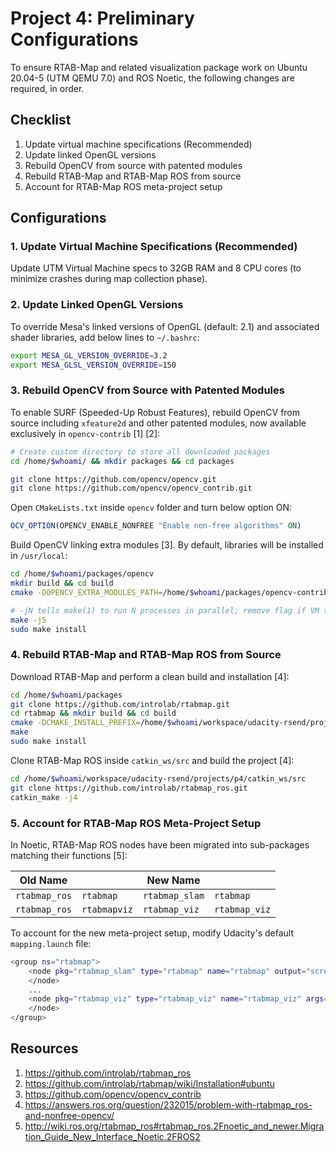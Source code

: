 # Project 4: Preliminary Configurations

To ensure RTAB-Map and related visualization package work on Ubuntu 20.04-5 (UTM QEMU 7.0) and ROS Noetic, the following changes are required, in order.

## Checklist

1. Update virtual machine specifications (Recommended)
2. Update linked OpenGL versions
3. Rebuild OpenCV from source with patented modules
4. Rebuild RTAB-Map and RTAB-Map ROS from source
5. Account for RTAB-Map ROS meta-project setup

## Configurations

### 1. Update Virtual Machine Specifications (Recommended)

Update UTM Virtual Machine specs to 32GB RAM and 8 CPU cores (to minimize crashes during map collection phase).

### 2. Update Linked OpenGL Versions

To override Mesa's linked versions of OpenGL (default: 2.1) and associated shader libraries, add below lines to `~/.bashrc`:

```bash
export MESA_GL_VERSION_OVERRIDE=3.2
export MESA_GLSL_VERSION_OVERRIDE=150
```

### 3. Rebuild OpenCV from Source with Patented Modules

To enable SURF (Speeded-Up Robust Features), rebuild OpenCV from source including `xfeature2d` and other patented modules, now available exclusively in `opencv-contrib` [1] [2]:

```bash
# Create custom directory to store all downloaded packages
cd /home/$whoami/ && mkdir packages && cd packages

git clone https://github.com/opencv/opencv.git
git clone https://github.com/opencv/opencv_contrib.git
```

Open `CMakeLists.txt` inside `opencv` folder and turn below option ON:

```cmake
OCV_OPTION(OPENCV_ENABLE_NONFREE "Enable non-free algorithms" ON)
```

Build OpenCV linking extra modules [3]. By default, libraries will be installed in `/usr/local`:

```bash
cd /home/$whoami/packages/opencv
mkdir build && cd build
cmake -DOPENCV_EXTRA_MODULES_PATH=/home/$whoami/packages/opencv-contrib/modules /home/$whoami/packages/opencv

# -jN tells make(1) to run N processes in parallel; remove flag if VM tends to crash, or use -j1
make -j5
sudo make install
```

### 4. Rebuild RTAB-Map and RTAB-Map ROS from Source

Download RTAB-Map and perform a clean build and installation [4]:

```bash
cd /home/$whoami/packages
git clone https://github.com/introlab/rtabmap.git
cd rtabmap && mkdir build && cd build
cmake -DCMAKE_INSTALL_PREFIX=/home/$whoami/workspace/udacity-rsend/projects/p4/catkin_ws/devel ..
make
sudo make install
```

Clone RTAB-Map ROS inside `catkin_ws/src` and build the project [4]:

```bash
cd /home/$whoami/workspace/udacity-rsend/projects/p4/catkin_ws/src
git clone https://github.com/introlab/rtabmap_ros.git
catkin_make -j4
```

### 5. Account for RTAB-Map ROS Meta-Project Setup

In Noetic, RTAB-Map ROS nodes have been migrated into sub-packages matching their functions [5]:

|**Old Name**| |**New Name**| |
|------------|----|------------|----|
|`rtabmap_ros`|`rtabmap`|`rtabmap_slam`|`rtabmap`|
|`rtabmap_ros`|`rtabmapviz`|`rtabmap_viz`|`rtabmap_viz`|

To account for the new meta-project setup, modify Udacity's default `mapping.launch` file:

```bash
<group ns="rtabmap">
    <node pkg="rtabmap_slam" type="rtabmap" name="rtabmap" output="screen" args="--delete_db_on_start">
    </node>
    ...
    <node pkg="rtabmap_viz" type="rtabmap_viz" name="rtabmap_viz" args="-d $(find rtabmap_viz)/launch/config/rgbd_gui.ini" output="screen">
    </node>
</group>
```

## Resources

1. https://github.com/introlab/rtabmap_ros
2. https://github.com/introlab/rtabmap/wiki/Installation#ubuntu
3. https://github.com/opencv/opencv_contrib
4. https://answers.ros.org/question/232015/problem-with-rtabmap_ros-and-nonfree-opencv/
5. http://wiki.ros.org/rtabmap_ros#rtabmap_ros.2Fnoetic_and_newer.Migration_Guide_New_Interface_Noetic.2FROS2
